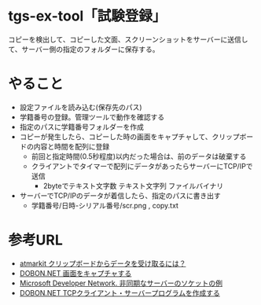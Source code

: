 # tgs-ex-tool「試験登録」
コピーを検出して、コピーした文面、スクリーンショットをサーバーに送信して、サーバー側の指定のフォルダーに保存する。

# やること
- 設定ファイルを読み込む(保存先のパス)
- 学籍番号の登録。管理ツールで動作を確認する
- 指定のパスに学籍番号フォルダーを作成
- コピーが発生したら、コピーした時の画面をキャプチャして、クリップボードの内容と時間を配列に登録
  - 前回と指定時間(0.5秒程度)以内だった場合は、前のデータは破棄する
  - クライアントでタイマーで配列にデータがあったらサーバーにTCP/IPで送信
    - 2byteでテキスト文字数 テキスト文字列 ファイルバイナリ
- サーバーでTCP/IPのデータが着信したら、指定のパスに書き出す
  - 学籍番号/日時-シリアル番号/scr.png , copy.txt

# 参考URL
- [atmarkit クリップボードからデータを受け取るには？](http://www.atmarkit.co.jp/fdotnet/dotnettips/152getclipbrd/getclipbrd.html)
- [DOBON.NET 画面をキャプチャする](http://dobon.net/vb/dotnet/graphics/screencapture.html)
- [Microsoft Developer Network. 非同期なサーバーのソケットの例](https://msdn.microsoft.com/ja-jp/library/fx6588te(v=vs.110).aspx)
- [DOBON.NET TCPクライアント・サーバープログラムを作成する](http://dobon.net/vb/dotnet/internet/tcpclientserver.html)

